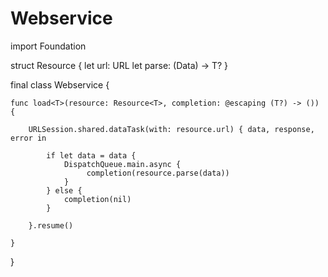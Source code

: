 # Webservice



import Foundation

struct Resource<T> {
    let url: URL
    let parse: (Data) -> T?
}

final class Webservice {
    
    func load<T>(resource: Resource<T>, completion: @escaping (T?) -> ()) {
        
        URLSession.shared.dataTask(with: resource.url) { data, response, error in
        
            if let data = data {
                DispatchQueue.main.async {
                     completion(resource.parse(data))
                }
            } else {
                completion(nil)
            }
            
        }.resume()
        
    }
    
}
